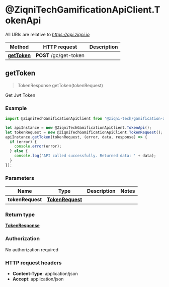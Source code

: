 # @ZiqniTechGamificationApiClient.TokenApi

All URIs are relative to *https://api.ziqni.io*

Method | HTTP request | Description
------------- | ------------- | -------------
[**getToken**](TokenApi.md#getToken) | **POST** /gc/get-token | 



## getToken

> TokenResponse getToken(tokenRequest)



Get Jwt Token

### Example

```javascript
import @ZiqniTechGamificationApiClient from '@ziqni-tech/gamification-api-client';

let apiInstance = new @ZiqniTechGamificationApiClient.TokenApi();
let tokenRequest = new @ZiqniTechGamificationApiClient.TokenRequest(); // TokenRequest | 
apiInstance.getToken(tokenRequest, (error, data, response) => {
  if (error) {
    console.error(error);
  } else {
    console.log('API called successfully. Returned data: ' + data);
  }
});
```

### Parameters


Name | Type | Description  | Notes
------------- | ------------- | ------------- | -------------
 **tokenRequest** | [**TokenRequest**](TokenRequest.md)|  | 

### Return type

[**TokenResponse**](TokenResponse.md)

### Authorization

No authorization required

### HTTP request headers

- **Content-Type**: application/json
- **Accept**: application/json


